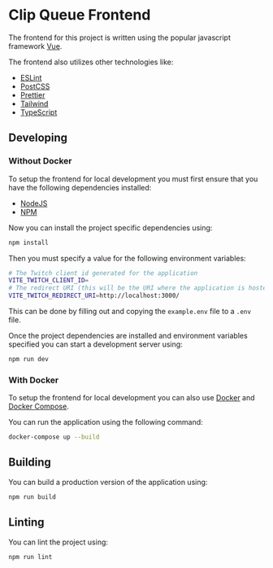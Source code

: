 # Clip Queue Frontend

The frontend for this project is written using the popular javascript framework [Vue](https://vuejs.org/).

The frontend also utilizes other technologies like:
  - [ESLint](https://eslint.org/)
  - [PostCSS](https://postcss.org/)
  - [Prettier](https://prettier.io/)
  - [Tailwind](https://tailwindcss.com/)
  - [TypeScript](https://www.typescriptlang.org/)

## Developing
### Without Docker
To setup the frontend for local development you must first ensure that you have the following dependencies installed:
  - [NodeJS](https://nodejs.org/en/)
  - [NPM](https://www.npmjs.com/package/npm)

Now you can install the project specific dependencies using:
```bash
npm install
```

Then you must specify a value for the following environment variables:
```bash
# The Twitch client id generated for the application
VITE_TWITCH_CLIENT_ID=
# The redirect URI (this will be the URI where the application is hosted)
VITE_TWITCH_REDIRECT_URI=http://localhost:3000/
```
This can be done by filling out and copying the `example.env` file to a `.env` file.

Once the project dependencies are installed and environment variables specified you can start a development server using:
```bash
npm run dev
```

### With Docker
To setup the frontend for local development you can also use [Docker](https://www.docker.com/) and [Docker Compose](https://docs.docker.com/compose/).

You can run the application using the following command:

```bash
docker-compose up --build
```

## Building
You can build a production version of the application using:

```bash
npm run build
```

## Linting
You can lint the project using:

```bash
npm run lint
```
